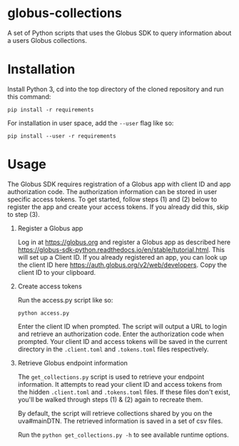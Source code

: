 # globus-collections

A set of Python scripts that uses the Globus SDK to query information about a users Globus collections.

# Installation

Install Python 3, cd into the top directory of the cloned repository and run this command:
```
pip install -r requirements
```

For installation in user space, add the `--user` flag like so:
```
pip install --user -r requirements
```

# Usage

The Globus SDK requires registration of a Globus app with client ID and app authorization code. The authorization information can be stored in user specific access tokens. To get started, follow steps (1) and (2) below to register the app and create your access tokens. If you already did this, skip to step (3). 

1. Register a Globus app

    Log in at https://globus.org and register a Globus app as described here https://globus-sdk-python.readthedocs.io/en/stable/tutorial.html. This will set up a Client ID. If you already registered an app, you can look up the client ID here https://auth.globus.org/v2/web/developers. Copy the client ID to your clipboard.

2. Create access tokens

    Run the access.py script like so:
    ```
    python access.py
    ```
    Enter the client ID when prompted. The script will output a URL to login and retrieve an authorization code. Enter the authorization code when prompted. Your client ID and access tokens will be saved in the current directory in the `.client.toml` and `.tokens.toml` files respectively.

3. Retrieve Globus endpoint information

    The `get_collections.py` script is used to retrieve your endpoint information. It attempts to read your client ID and access tokens from the hidden `.client.toml` and `.tokens.toml` files. If these files don't exist, you'll be walked through steps (1) & (2) again to recreate them.
    
    By default, the script will retrieve collections shared by you on the uva#mainDTN. The retrieved information is saved in a set of csv files.
    
    Run the `python get_collections.py -h` to see available runtime options.
